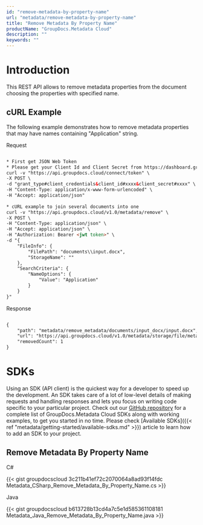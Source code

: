 ```yaml
---
id: "remove-metadata-by-property-name"
url: "metadata/remove-metadata-by-property-name"
title: "Remove Metadata By Property Name"
productName: "GroupDocs.Metadata Cloud"
description: ""
keywords: ""
---
```







# Introduction #

This REST API allows to remove metadata properties from the document choosing the properties with specified name.

## cURL Example ##

The following example demonstrates how to remove metadata properties that may have names containing "Application" string.


 Request

```html 

* First get JSON Web Token
* Please get your Client Id and Client Secret from https://dashboard.groupdocs.cloud/applications. Kindly place Client Id in "client_id" and Client Secret in "client_secret" argument.
curl -v "https://api.groupdocs.cloud/connect/token" \
-X POST \
-d "grant_type#client_credentials&client_id#xxxx&client_secret#xxxx" \
-H "Content-Type: application/x-www-form-urlencoded" \
-H "Accept: application/json"
   
* cURL example to join several documents into one
curl -v "https://api.groupdocs.cloud/v1.0/metadata/remove" \
-X POST \
-H "Content-Type: application/json" \
-H "Accept: application/json" \
-H "Authorization: Bearer <jwt token>" \
-d "{
    "FileInfo": {
        "FilePath": "documents\\input.docx",
        "StorageName": ""
    },
    "SearchCriteria": {
        "NameOptions": {
            "Value": "Application"
        }
    }
}"

 ```


 Response

```html 

{
    "path": "metadata/remove_metadata/documents/input_docx/input.docx",
    "url": "https://api.groupdocs.cloud/v1.0/metadata/storage/file/metadata/remove_metadata/documents/input_docx/input.docx",
    "removedCount": 1
}

 ```



# SDKs #

Using an SDK (API client) is the quickest way for a developer to speed up the development. An SDK takes care of a lot of low-level details of making requests and handling responses and lets you focus on writing code specific to your particular project. Check out our [GitHub repository](https://github.com/groupdocs-metadata-cloud) for a complete list of GroupDocs.Metadata Cloud SDKs along with working examples, to get you started in no time. Please check [Available SDKs]({{< ref "metadata/getting-started/available-sdks.md" >}}) article to learn how to add an SDK to your project.

## Remove Metadata By Property Name ##


 C#



{{< gist groupdocscloud 3c211b41ef72c2070064a8ad93f14fdc Metadata_CSharp_Remove_Metadata_By_Property_Name.cs >}}





 Java




{{< gist groupdocscloud b613728b13cd4a7c5e1d585361108181 Metadata_Java_Remove_Metadata_By_Property_Name.java >}}





